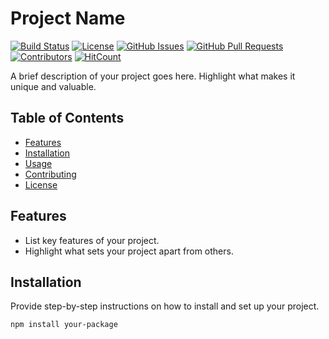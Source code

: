 # Project Name

[![Build Status](https://img.shields.io/travis/user/repo.svg)](https://travis-ci.org/user/repo)
[![License](https://img.shields.io/badge/license-MIT-blue.svg)](https://opensource.org/licenses/MIT)
[![GitHub Issues](https://img.shields.io/github/issues/user/repo.svg)](https://github.com/user/repo/issues)
[![GitHub Pull Requests](https://img.shields.io/github/issues-pr/user/repo.svg)](https://github.com/user/repo/pulls)
[![Contributors](https://img.shields.io/github/contributors/user/repo.svg)](https://github.com/user/repo/graphs/contributors)
[![HitCount](http://hits.dwyl.io/user/repo/badge.svg)](http://hits.dwyl.io/user/repo)

A brief description of your project goes here. Highlight what makes it unique and valuable.

## Table of Contents

- [Features](#features)
- [Installation](#installation)
- [Usage](#usage)
- [Contributing](#contributing)
- [License](#license)

## Features

- List key features of your project.
- Highlight what sets your project apart from others.

## Installation

Provide step-by-step instructions on how to install and set up your project.

```bash
npm install your-package
